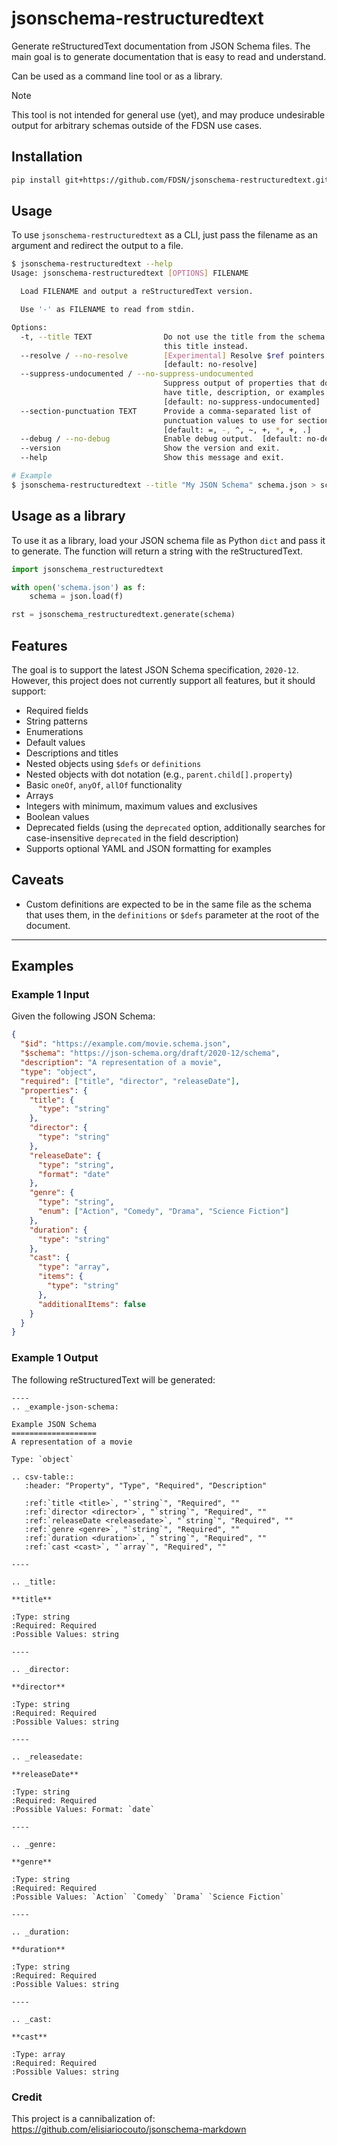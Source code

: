 # jsonschema-restructuredtext

Generate reStructuredText documentation from JSON Schema files. The main goal is to generate
documentation that is easy to read and understand.

Can be used as a command line tool or as a library.

> [!NOTE]
> This tool is not intended for general use (yet), and may produce undesirable output
> for arbitrary schemas outside of the FDSN use cases.

## Installation

```bash
pip install git+https://github.com/FDSN/jsonschema-restructuredtext.git@main
```

## Usage

To use `jsonschema-restructuredtext` as a CLI, just pass the filename as an argument and redirect
the output to a file.

```bash
$ jsonschema-restructuredtext --help
Usage: jsonschema-restructuredtext [OPTIONS] FILENAME

  Load FILENAME and output a reStructuredText version.

  Use '-' as FILENAME to read from stdin.

Options:
  -t, --title TEXT                Do not use the title from the schema, use
                                  this title instead.
  --resolve / --no-resolve        [Experimental] Resolve $ref pointers.
                                  [default: no-resolve]
  --suppress-undocumented / --no-suppress-undocumented
                                  Suppress output of properties that do not
                                  have title, description, or examples.
                                  [default: no-suppress-undocumented]
  --section-punctuation TEXT      Provide a comma-separated list of
                                  punctuation values to use for sections.
                                  [default: =, -, ^, ~, +, *, +, .]
  --debug / --no-debug            Enable debug output.  [default: no-debug]
  --version                       Show the version and exit.
  --help                          Show this message and exit.

# Example
$ jsonschema-restructuredtext --title "My JSON Schema" schema.json > schema.rst
```

## Usage as a library

To use it as a library, load your JSON schema file as Python `dict` and pass it to generate.
The function will return a string with the reStructuredText.

```python
import jsonschema_restructuredtext

with open('schema.json') as f:
    schema = json.load(f)

rst = jsonschema_restructuredtext.generate(schema)
```

## Features

The goal is to support the latest JSON Schema specification, `2020-12`. However,
this project does not currently support all features, but it should support:

  - Required fields
  - String patterns
  - Enumerations
  - Default values
  - Descriptions and titles
  - Nested objects using `$defs` or `definitions`
  - Nested objects with dot notation (e.g., `parent.child[].property`)
  - Basic `oneOf`, `anyOf`, `allOf` functionality
  - Arrays
  - Integers with minimum, maximum values and exclusives
  - Boolean values
  - Deprecated fields (using the `deprecated` option, additionally searches for case-insensitive `deprecated` in the field description)
  - Supports optional YAML and JSON formatting for examples

## Caveats
  - Custom definitions are expected to be in the same file as the schema that uses them,
    in the `definitions` or `$defs` parameter at the root of the document.

---

## Examples

### Example 1 Input

Given the following JSON Schema:
```json
{
  "$id": "https://example.com/movie.schema.json",
  "$schema": "https://json-schema.org/draft/2020-12/schema",
  "description": "A representation of a movie",
  "type": "object",
  "required": ["title", "director", "releaseDate"],
  "properties": {
    "title": {
      "type": "string"
    },
    "director": {
      "type": "string"
    },
    "releaseDate": {
      "type": "string",
      "format": "date"
    },
    "genre": {
      "type": "string",
      "enum": ["Action", "Comedy", "Drama", "Science Fiction"]
    },
    "duration": {
      "type": "string"
    },
    "cast": {
      "type": "array",
      "items": {
        "type": "string"
      },
      "additionalItems": false
    }
  }
}
```

### Example 1 Output
The following reStructuredText will be generated:

```
----
.. _example-json-schema:

Example JSON Schema
===================
A representation of a movie

Type: `object`

.. csv-table::
   :header: "Property", "Type", "Required", "Description"

   :ref:`title <title>`, "`string`", "Required", ""
   :ref:`director <director>`, "`string`", "Required", ""
   :ref:`releaseDate <releasedate>`, "`string`", "Required", ""
   :ref:`genre <genre>`, "`string`", "Required", ""
   :ref:`duration <duration>`, "`string`", "Required", ""
   :ref:`cast <cast>`, "`array`", "Required", ""

----

.. _title:

**title**

:Type: string
:Required: Required
:Possible Values: string

----

.. _director:

**director**

:Type: string
:Required: Required
:Possible Values: string

----

.. _releasedate:

**releaseDate**

:Type: string
:Required: Required
:Possible Values: Format: `date`

----

.. _genre:

**genre**

:Type: string
:Required: Required
:Possible Values: `Action` `Comedy` `Drama` `Science Fiction`

----

.. _duration:

**duration**

:Type: string
:Required: Required
:Possible Values: string

----

.. _cast:

**cast**

:Type: array
:Required: Required
:Possible Values: string
```

### Credit

This project is a cannibalization of:
https://github.com/elisiariocouto/jsonschema-markdown
